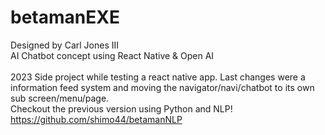 # betamanEXE
Designed by Carl Jones III <br />
AI Chatbot concept using React Native &amp; Open AI
<br />
<br />
2023 Side project while testing a react native app. Last changes were a information feed system and moving the navigator/navi/chatbot to its own sub screen/menu/page. <br /> Checkout the previous version using Python and NLP! https://github.com/shimo44/betamanNLP <br />
